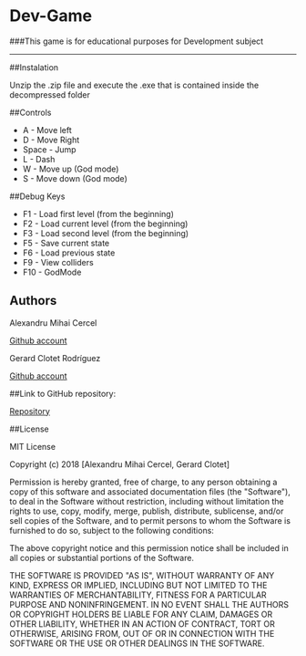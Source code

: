 # Dev-Game

###This game is for educational purposes for Development subject


***
##Instalation 

Unzip the .zip file and execute the .exe that is contained inside the decompressed folder


##Controls

- A - Move left
- D - Move Right
- Space - Jump
- L - Dash
- W - Move up (God mode)
- S - Move down (God mode)

##Debug Keys

- F1 - Load first level (from the beginning)
- F2 - Load current level (from the beginning)
- F3 - Load second level (from the beginning)
- F5 - Save current state 
- F6 - Load previous state 
- F9 - View colliders
- F10 - GodMode 


## Authors
Alexandru Mihai Cercel

[Github account](https://github.com/AlexandruC5)

Gerard Clotet Rodríguez

[Github account](https://github.com/GerardClotet)


##Link to GitHub repository:

[Repository](https://github.com/GerardClotet/Dev-Game)



##License

MIT License

Copyright (c) 2018 [Alexandru Mihai Cercel, Gerard Clotet]

Permission is hereby granted, free of charge, to any person obtaining a copy
of this software and associated documentation files (the "Software"), to deal
in the Software without restriction, including without limitation the rights
to use, copy, modify, merge, publish, distribute, sublicense, and/or sell
copies of the Software, and to permit persons to whom the Software is
furnished to do so, subject to the following conditions:

The above copyright notice and this permission notice shall be included in all
copies or substantial portions of the Software.

THE SOFTWARE IS PROVIDED "AS IS", WITHOUT WARRANTY OF ANY KIND, EXPRESS OR
IMPLIED, INCLUDING BUT NOT LIMITED TO THE WARRANTIES OF MERCHANTABILITY,
FITNESS FOR A PARTICULAR PURPOSE AND NONINFRINGEMENT. IN NO EVENT SHALL THE
AUTHORS OR COPYRIGHT HOLDERS BE LIABLE FOR ANY CLAIM, DAMAGES OR OTHER
LIABILITY, WHETHER IN AN ACTION OF CONTRACT, TORT OR OTHERWISE, ARISING FROM,
OUT OF OR IN CONNECTION WITH THE SOFTWARE OR THE USE OR OTHER DEALINGS IN THE
SOFTWARE.